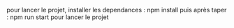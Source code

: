 pour lancer le projet, 
installer les dependances : npm install 
puis après taper : npm run start pour lancer le projet